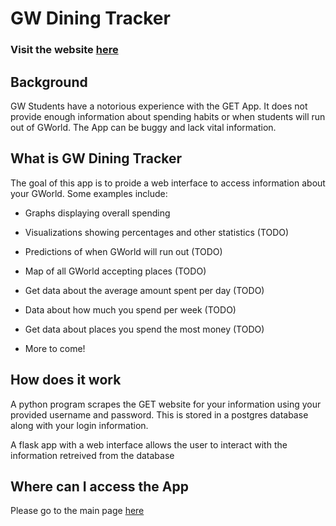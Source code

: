 # GW Dining Tracker

### Visit the website [here]('https://diningapp-stage.herokuapp.com/')

## Background

GW Students have a notorious experience with the GET App. It does not provide enough information about spending habits or when students will run out of GWorld. The App can be buggy and lack vital information.

## What is GW Dining Tracker

The goal of this app is to proide a web interface to access information about your GWorld. Some examples include:

-   Graphs displaying overall spending
-   Visualizations showing percentages and other statistics (TODO)
-   Predictions of when GWorld will run out (TODO)
-   Map of all GWorld accepting places (TODO)
-   Get data about the average amount spent per day (TODO)
-   Data about how much you spend per week (TODO)
-   Get data about places you spend the most money (TODO)

-   More to come!

## How does it work

A python program scrapes the GET website for your information using your provided username and password. This is stored in a postgres database along with your login information. 

A flask app with a web interface allows the user to interact with the information retreived from the database

## Where can I access the App

Please go to the main page [here]('https://diningapp-stage.herokuapp.com/')

